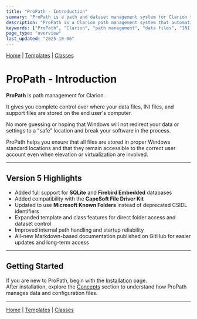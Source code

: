 ```yaml
---
title: "ProPath - Introduction"
summary: "ProPath is a path and dataset management system for Clarion that gives developers complete control over file and configuration locations."
description: "ProPath is a Clarion path management system that automatically manages data, INI, and configuration file locations across different user and system environments. It prevents Windows data virtualization problems and simplifies deployment."
keywords: ["ProPath", "Clarion", "path management", "data files", "INI files", "virtualization", "dataset", "UAC", "deployment"]
page_type: "overview"
last_updated: "2025-10-06"
---
```


[Home](../index.md) | [Templates](../templates/index.md) | [Classes](../classes/index.md)

# ProPath - Introduction

**ProPath** is path management for Clarion.

It gives you complete control over where your data files, INI files, and support files are stored on the end user's computer.  

No more guessing or hoping that Windows will not redirect your data or settings to a "safe" location and break your software in the process.

ProPath helps you ensure that all files are stored in proper Windows standard locations and that they remain accessible to the correct user account even when elevation or virtualization are involved.

---

## Version 5 Highlights

- Added full support for **SQLite** and **Firebird Embedded** databases  
- Added compatibility with the **CapeSoft File Driver Kit**  
- Updated to use **Microsoft Known Folders** instead of deprecated CSIDL identifiers  
- Expanded template and class features for direct folder access and dataset control  
- Improved internal path handling and startup reliability  
- All-new Markdown-based documentation published on GitHub for easier updates and long-term access  

---

## Getting Started

If you are new to ProPath, begin with the [Installation](../install.md) page.  
After installation, explore the [Concepts](../concepts/index.md) section to understand how ProPath manages data and configuration files.

---

[Home](../index.md) | [Templates](../templates/index.md) | [Classes](../classes/index.md)
